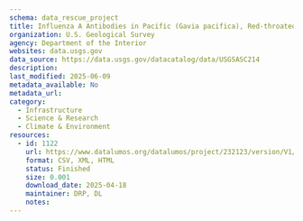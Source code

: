 ```yaml
---
schema: data_rescue_project 
title: Influenza A Antibodies in Pacific (Gavia pacifica), Red-throated (G. stellata), and Yellow-billed Loons (G. adamsii) in Alaska, 2008-2017
organization: U.S. Geological Survey
agency: Department of the Interior
websites: data.usgs.gov
data_source: https://data.usgs.gov/datacatalog/data/USGSASC214
description: 
last_modified: 2025-06-09
metadata_available: No
metadata_url: 
category:
  - Infrastructure 
  - Science & Research 
  - Climate & Environment 
resources:
  - id: 1122
    url: https://www.datalumos.org/datalumos/project/232123/version/V1/view
    format: CSV, XML, HTML
    status: Finished
    size: 0.001
    download_date: 2025-04-18
    maintainer: DRP, DL
    notes: 
---
```

